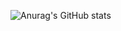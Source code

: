 
![Anurag's GitHub stats](https://github-readme-stats.vercel.app/api?username=hyeonjeongs&show_icons=true&theme=radical)
